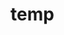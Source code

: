 # temp

























































































































































































































